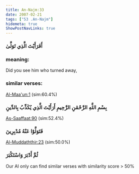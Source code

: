 ```yaml
---
title: An-Najm:33
date: 2007-02-21
tags: ["53 .An-Najm"]
hidemeta: true 
ShowPostNavLinks: true 
---
```

### أَفَرَأَيْتَ الَّذِي تَوَلَّىٰ
### meaning: 
Did you see him who turned away,
### similar verses: 

[Al-Maa'un:1](/107/1) (sim:60.4%)

### بِسْمِ اللَّهِ الرَّحْمَٰنِ الرَّحِيمِ أَرَأَيْتَ الَّذِي يُكَذِّبُ بِالدِّينِ

[As-Saaffaat:90](/37/90) (sim:52.4%)

### فَتَوَلَّوْا عَنْهُ مُدْبِرِينَ

[Al-Muddaththir:23](/74/23) (sim:50.0%)

### ثُمَّ أَدْبَرَ وَاسْتَكْبَرَ

Our AI only can find similar verses with similarity score > 50% 


